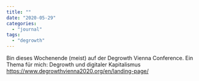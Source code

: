 ```yaml
---
title: ""
date: "2020-05-29"
categories: 
  - "journal"
tags: 
  - "degrowth"
---
```


Bin dieses Wochenende (meist) auf der Degrowth Vienna Conference. Ein Thema für mich: Degrowth und digitaler Kapitalismus https://www.degrowthvienna2020.org/en/landing-page/
